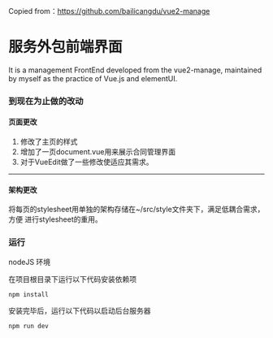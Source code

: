 Copied from：https://github.com/bailicangdu/vue2-manage
# 服务外包前端界面
It is a management FrontEnd developed from the vue2-manage, maintained by myself as the practice of Vue.js and elementUI.
### 到现在为止做的改动
#### 页面更改
1. 修改了主页的样式
2. 增加了一页document.vue用来展示合同管理界面
3. 对于VueEdit做了一些修改使适应其需求。
 ***
#### 架构更改
将每页的stylesheet用单独的架构存储在~/src/style文件夹下，满足低耦合需求，方便
 进行stylesheet的重用。
### 运行
nodeJS 环境

在项目根目录下运行以下代码安装依赖项
```aidl
npm install
```
安装完毕后，运行以下代码以启动后台服务器
```aidl
npm run dev
```
